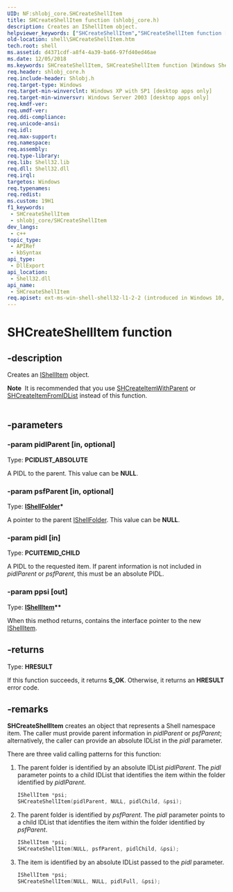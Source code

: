 ```yaml
---
UID: NF:shlobj_core.SHCreateShellItem
title: SHCreateShellItem function (shlobj_core.h)
description: Creates an IShellItem object.
helpviewer_keywords: ["SHCreateShellItem","SHCreateShellItem function [Windows Shell]","_win32_SHCreateShellItem","shell.SHCreateShellItem","shlobj_core/SHCreateShellItem"]
old-location: shell\SHCreateShellItem.htm
tech.root: shell
ms.assetid: d4371cdf-a8f4-4a39-ba66-97fd40ed46ae
ms.date: 12/05/2018
ms.keywords: SHCreateShellItem, SHCreateShellItem function [Windows Shell], _win32_SHCreateShellItem, shell.SHCreateShellItem, shlobj_core/SHCreateShellItem
req.header: shlobj_core.h
req.include-header: Shlobj.h
req.target-type: Windows
req.target-min-winverclnt: Windows XP with SP1 [desktop apps only]
req.target-min-winversvr: Windows Server 2003 [desktop apps only]
req.kmdf-ver: 
req.umdf-ver: 
req.ddi-compliance: 
req.unicode-ansi: 
req.idl: 
req.max-support: 
req.namespace: 
req.assembly: 
req.type-library: 
req.lib: Shell32.lib
req.dll: Shell32.dll
req.irql: 
targetos: Windows
req.typenames: 
req.redist: 
ms.custom: 19H1
f1_keywords:
 - SHCreateShellItem
 - shlobj_core/SHCreateShellItem
dev_langs:
 - c++
topic_type:
 - APIRef
 - kbSyntax
api_type:
 - DllExport
api_location:
 - Shell32.dll
api_name:
 - SHCreateShellItem
req.apiset: ext-ms-win-shell-shell32-l1-2-2 (introduced in Windows 10, version 10.0.14393)
---
```


# SHCreateShellItem function


## -description

Creates an <a href="/windows/desktop/api/shobjidl_core/nn-shobjidl_core-ishellitem">IShellItem</a> object.
        
            
<div class="alert"><b>Note</b>  It is recommended that you use <a href="/windows/desktop/api/shobjidl_core/nf-shobjidl_core-shcreateitemwithparent">SHCreateItemWithParent</a> or <a href="/windows/desktop/api/shobjidl_core/nf-shobjidl_core-shcreateitemfromidlist">SHCreateItemFromIDList</a> instead of this function.</div><div> </div>

## -parameters

### -param pidlParent [in, optional]

Type: <b>PCIDLIST_ABSOLUTE</b>

A PIDL to the parent. This value can be <b>NULL</b>.

### -param psfParent [in, optional]

Type: <b><a href="/windows/desktop/api/shobjidl_core/nn-shobjidl_core-ishellfolder">IShellFolder</a>*</b>

A pointer to the parent <a href="/windows/desktop/api/shobjidl_core/nn-shobjidl_core-ishellfolder">IShellFolder</a>. This value can be <b>NULL</b>.

### -param pidl [in]

Type: <b>PCUITEMID_CHILD</b>

A PIDL to the requested item. If parent information is not included in <i>pidlParent</i> or <i>psfParent</i>, this must be an absolute PIDL.

### -param ppsi [out]

Type: <b><a href="/windows/desktop/api/shobjidl_core/nn-shobjidl_core-ishellitem">IShellItem</a>**</b>

When this method returns, contains the interface pointer to the new <a href="/windows/desktop/api/shobjidl_core/nn-shobjidl_core-ishellitem">IShellItem</a>.

## -returns

Type: <b>HRESULT</b>

If this function succeeds, it returns <b xmlns:loc="http://microsoft.com/wdcml/l10n">S_OK</b>. Otherwise, it returns an <b xmlns:loc="http://microsoft.com/wdcml/l10n">HRESULT</b> error code.

## -remarks

<b>SHCreateShellItem</b> creates an object that represents a Shell namespace item. The caller must provide parent information in <i>pidlParent</i> or <i>psfParent</i>; alternatively, the caller can provide an absolute IDList in the <i>pidl</i> parameter.

There are three valid calling patterns for this function:

                

<ol>
<li>The parent folder is identified by an absolute IDList <i>pidlParent</i>. The <i>pidl</i> parameter points to a child IDList that identifies the item within the folder identified by <i>pidlParent</i>.

                        


```cpp
IShellItem *psi;
SHCreateShellItem(pidlParent, NULL, pidlChild, &psi);

```


</li>
<li>The parent folder is identified by <i>psfParent</i>. The <i>pidl</i> parameter points to a child IDList that identifies the item within the folder identified by <i>psfParent</i>.

                        


```cpp
IShellItem *psi;
SHCreateShellItem(NULL, psfParent, pidlChild, &psi);

```


</li>
<li>The item is identified by an absolute IDList passed to the <i>pidl</i> parameter.

                        


```cpp
IShellItem *psi;
SHCreateShellItem(NULL, NULL, pidlFull, &psi);

```


</li>
</ol>
